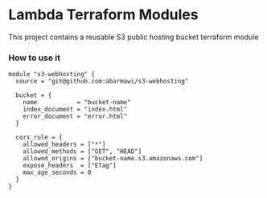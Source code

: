 # Lambda Terraform Modules

This project contains a reusable S3 public hosting bucket terraform module

### How to use it

```
module "s3-webhosting" {
  source = "git@github.com:abarmawi/s3-webhosting"

  bucket = {
    name           = "bucket-name"
    index_document = "index.html"
    error_document = "error.html"
  }

  cors_rule = {
    allowed_headers = ["*"]
    allowed_methods = ["GET", "HEAD"]
    allowed_origins = ["bucket-name.s3.amazonaws.com"]
    expose_headers  = ["ETag"]
    max_age_seconds = 0
  }
}
```
